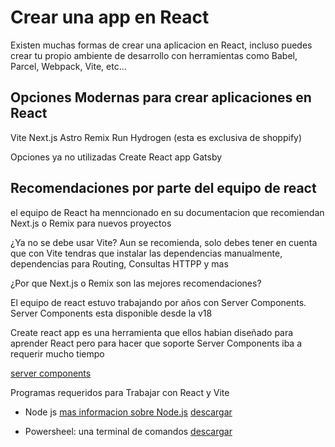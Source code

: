 # Crear una app en React
Existen muchas formas de crear una aplicacion en React, incluso puedes crear tu propio ambiente de desarrollo con herramientas como Babel, Parcel, Webpack, Vite, etc...

## Opciones Modernas para crear aplicaciones en React
Vite
Next.js
Astro
Remix Run
Hydrogen (esta es exclusiva de shoppify)

Opciones ya no utilizadas
Create React app
Gatsby

## Recomendaciones por parte del equipo de react
el equipo de React ha menncionado en su documentacion que recomiendan Next.js o Remix para nuevos proyectos

¿Ya no se debe usar Vite?
Aun se recomienda, solo debes tener en cuenta que con Vite tendras que instalar las dependencias manualmente, dependencias para Routing, Consultas HTTPP y mas

¿Por que Next.js o Remix son las mejores recomendaciones?

El equipo de react estuvo trabajando por años con Server Components. Server Components esta disponible desde la v18 

Create react app es una herramienta que ellos habian diseñado para aprender React pero para hacer que soporte Server Components iba a requerir mucho tiempo

[server components](https://es.react.dev/blog/2023/03/22/react-labs-what-we-have-been-working-on-march-2023#react-server-components)

Programas requeridos para Trabajar con React y Vite

* Node js [mas informacion sobre Node.js](https://developer.mozilla.org/es/docs/Learn/Server-side/Express_Nodejs/Introduction#%C2%BFqu%C3%A9_son_express_y_node)
[descargar](https://nodejs.org/es)

* Powersheel: una terminal de comandos 
[descargar](https://learn.microsoft.com/en-us/powershell/scripting/install/installing-powershell-on-windows?view=powershell-7.3)

